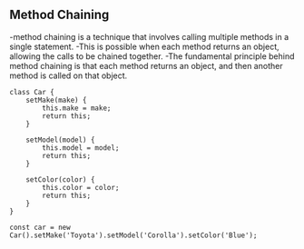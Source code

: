 ## Method Chaining ##
-method chaining is a technique that involves calling multiple methods in a single statement.
-This is possible when each method returns an object, allowing the calls to be chained together.
-The fundamental principle behind method chaining is that each method returns an object, and then another method is called on that object.

```
class Car {
    setMake(make) {
        this.make = make;
        return this;
    }

    setModel(model) {
        this.model = model;
        return this;
    }

    setColor(color) {
        this.color = color;
        return this;
    }
}

const car = new Car().setMake('Toyota').setModel('Corolla').setColor('Blue');
```